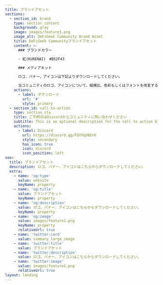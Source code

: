 ```yaml
---
title: ブランドアセット
sections:
  - section_id: brand
    type: section_content
    background: gray
    image: images/feature1.png
    image_alt: DeFiGeek Community Brand Asset
    title: DeFiGeek Communityブランドアセット
    content: >-
      ### ブランドカラー

      - 紅(KURENAI)　#B52F43
      
      ### メディアキット

      ロゴ、バナー、アイコンは下記よりダウンロードしてください。

      当コミュニティのロゴ、アイコンについて、縦横比、色彩もしくはフォントを改変すること、その他シンボルに追加したり除去することを禁止します。
    actions:
      - label: ダウンロード
        url: '#'
        style: primary
  - section_id: call-to-action
    type: section_cta
    title: ご不明点はDiscordからコミュニティに問い合わせください
    subtitle: This is an optional description for the call to action block.
    actions:
      - label: Discord
        url: https://discord.gg/FQYXqVBEnh
        style: secondary
        has_icon: true
        icon: discord
        icon_position: left
seo:
  title: ブランドアセット
  description: ロゴ、バナー、アイコンはこちらからダウンロードしてください。
  extra:
    - name: 'og:type'
      value: website
      keyName: property
    - name: 'og:title'
      value: ブランドアセット
      keyName: property
    - name: 'og:description'
      value: ロゴ、バナー、アイコンはこちらからダウンロードしてください。
      keyName: property
    - name: 'og:image'
      value: images/feature1.png
      keyName: property
      relativeUrl: true
    - name: 'twitter:card'
      value: summary_large_image
    - name: 'twitter:title'
      value: ブランドアセット
    - name: 'twitter:description'
      value: ロゴ、バナー、アイコンはこちらからダウンロードしてください。
    - name: 'twitter:image'
      value: images/feature1.png
      relativeUrl: true
layout: landing
---
```

